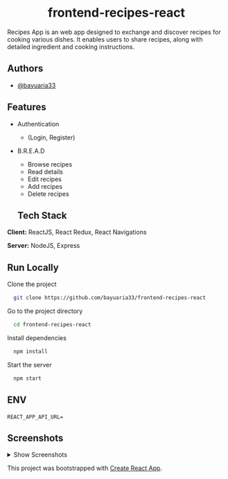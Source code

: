 <h1 align="center">frontend-recipes-react</h1>

Recipes App is an web app designed to exchange and discover recipes for cooking various dishes. It enables users to share recipes, along with detailed ingredient and cooking instructions.

## Authors

- [@bayuaria33](https://github.com/bayuaria33)

## Features

- Authentication
  - (Login, Register)
- B.R.E.A.D

  - Browse recipes
  - Read details
  - Edit recipes
  - Add recipes
  - Delete recipes

  ## Tech Stack

**Client:** ReactJS, React Redux, React Navigations

**Server:** NodeJS, Express

## Run Locally

Clone the project

```bash
  git clone https://github.com/bayuaria33/frontend-recipes-react
```

Go to the project directory

```bash
  cd frontend-recipes-react
```

Install dependencies

```bash
  npm install
```

Start the server

```bash
  npm start
```

## ENV
```
REACT_APP_API_URL=
```

## Screenshots

<details>
    <summary>Show Screenshots</summary>

| Landing Page                            |
| --------------------------------------- |
| ![Landing](/screenshots/ss_landing.png) |

| Login Screen                        | Register Screen                           |
| ----------------------------------- | ----------------------------------------- |
| ![Login](/screenshots/ss_login.png) | ![Register](/screenshots/ss_register.png) |

| Recipe Details Page                   | Search Recipe                          |
| ------------------------------------- | -------------------------------------- |
| ![Detail](/screenshots/ss_detail.png) | ![Recipes](/screenshots/ss_search.png) |

| My Recipes Page                        |
| ----------------------------------------- |
| ![My_Recipes](/screenshots/ss_my.png) |

| Add Recipe                          | Edit Recipe               |
| ---------------------------------------- | --------------------------------- |
| ![Add](/screenshots/ss_add.png) | ![Edit](/screenshots/ss_edit.png) |

</details>

This project was bootstrapped with [Create React App](https://github.com/facebook/create-react-app).
